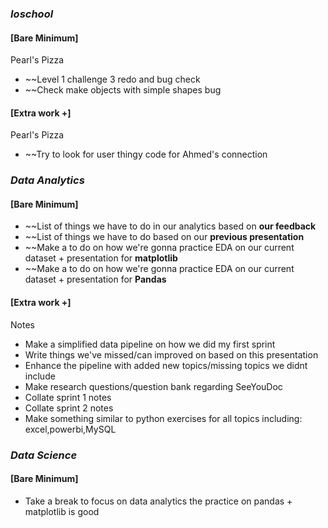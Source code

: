 ### *Ioschool*
#### [Bare Minimum]
Pearl's Pizza
* ~~Level 1 challenge 3 redo and bug check
* ~~Check make objects with simple shapes bug

#### [Extra work +]
Pearl's Pizza
* ~~Try to look for user thingy code for Ahmed's connection
### *Data Analytics*
#### [Bare Minimum]
* ~~List of things we have to do in our analytics based on **our feedback**
* ~~List of things we have to do based on our **previous presentation** 
* ~~Make a to do on how we're gonna practice EDA on our current dataset + presentation for **matplotlib**
* ~~Make a to do on how we're gonna practice EDA on our current dataset + presentation for **Pandas**


#### [Extra work +]
Notes
* Make a simplified data pipeline on how we did my first sprint
* Write things we've missed/can improved on based on this presentation
* Enhance the pipeline with added new topics/missing topics we didnt include
* Make research questions/question bank regarding SeeYouDoc
* Collate sprint 1 notes 
* Collate sprint 2 notes
* Make something similar to python exercises for all topics including: excel,powerbi,MySQL

### *Data Science*
#### [Bare Minimum]
* Take a break to focus on data analytics the practice on pandas + matplotlib is good